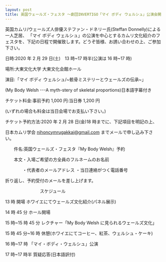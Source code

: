 ```yaml
---
layout: post
title: 英国ウェールズ・フェスタ ～劇団INVERTIGO「マイ ボディ ウェルシュ」公演会開催のお知らせ
---
```

英国カムリ/ウェールズ人俳優ステファン・ドネリー氏(Steffan Donnelly)による一人芝居、 「マイ ボディ ウェルシュ」の公演を中心とするカムリ文化紹介のフェスタを、下記の日程で開催致します。どうぞ皆様、お誘い合わせの上、ご参加下さい。

日時:2020 年 2 月 29 日(土)　13 時\~17 時半(公演は 16 時\~17 時) 

場所:大東文化大学 大東文化会館ホール

演目:「マイ ボディ ウェルシュ/\~骸骨ミステリーとウェールズの伝承\~」

(My Body Welsh ---A myth-stery of skeletal proportions)日本語字幕付き

チケット料金:事前予約 1,000 円:当日券 1,200 円

(いずれの場合も料金は当日会場でお支払い下さい。) 

チケット予約方法:2020 年 2 月 28 日(金)18 時までに、下記項目を明記の上、

日本カムリ学会 nihoncymrugakkai@gmail.com までメールで申し込み下さい。

　　件名:英国ウェールズ・フェスタ『My Body Welsh』予約 

　　本文・入場ご希望の方全員のフルネームのお名前

　　　　・代表者のメールアドレス ・当日連絡がつく電話番号

折り返し、予約受付のメールを差し上げます。

　　　　　　　　スケジュール

13 時 開場 ホワイエにてウェールズ文化紹介(パネル展示)

14 時 45 分 ホール開場 

15 時~15 時 45 分 レクチャー「My Body Welsh に見られるウェールズ文化」

15 時 45 分~16 時 休憩(ホワイエにてコーヒー、紅茶、ウェルシュ・ケーキ) 

16 時~17 時 「マイ・ボディ・ウェルシュ」公演

17 時~17 時半 質疑応答(日本語訳付)
